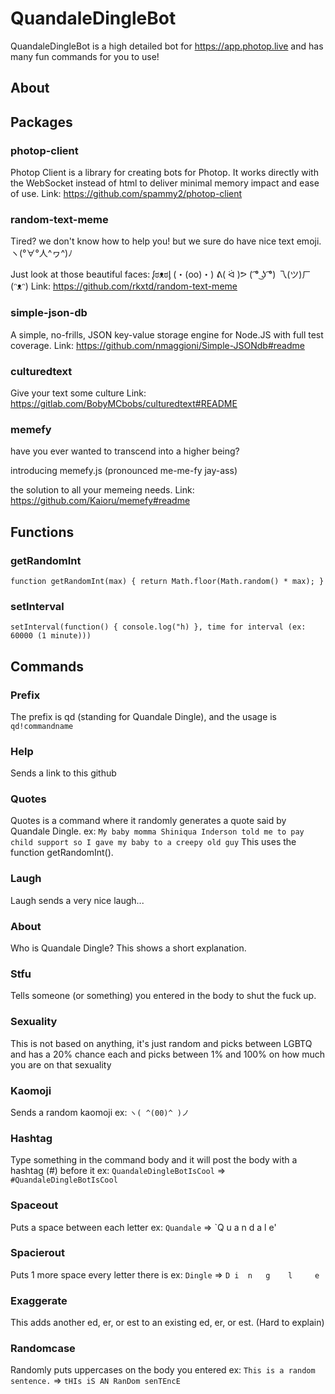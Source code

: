 # QuandaleDingleBot
QuandaleDingleBot is a high detailed bot for https://app.photop.live and has many fun commands for you to use!
## About
## Packages
### photop-client
Photop Client is a library for creating bots for Photop. It works directly with the WebSocket instead of html to deliver minimal memory impact and ease of use. Link: https://github.com/spammy2/photop-client
### random-text-meme
Tired? we don't know how to help you! but we sure do have nice text emoji. ヽ(°∀°人^ヮ^)ﾉ

Just look at those beautiful faces: ᶘಠᴥಠᶅ (・(oo)・) ᕕ( ᐛ )ᕗ ( ͡° ͜ʖ ͡°) 乁(ツ)ㄏ (ᵔᴥᵔ)
Link: https://github.com/rkxtd/random-text-meme
### simple-json-db
A simple, no-frills, JSON key-value storage engine for Node.JS with full test coverage.
Link: https://github.com/nmaggioni/Simple-JSONdb#readme
### culturedtext
Give your text some culture
Link: https://gitlab.com/BobyMCbobs/culturedtext#README
### memefy
have you ever wanted to transcend into a higher being?

introducing memefy.js (pronounced me-me-fy jay-ass)

the solution to all your memeing needs.
Link: https://github.com/Kaioru/memefy#readme
## Functions
### getRandomInt
`function getRandomInt(max) {
  return Math.floor(Math.random() * max);
}`
### setInterval
`setInterval(function() {
  console.log("h)
}, time for interval (ex: 60000 (1 minute)))`
## Commands
### Prefix
The prefix is qd (standing for Quandale Dingle), and the usage is `qd!commandname`
### Help
Sends a link to this github
### Quotes
Quotes is a command where it randomly generates a quote said by Quandale Dingle. ex: `My baby momma Shiniqua Inderson told me to pay child support so I gave my baby to a creepy old guy` This uses the function getRandomInt().
### Laugh
Laugh sends a very nice laugh...
### About
Who is Quandale Dingle? This shows a short explanation.
### Stfu
Tells someone (or something) you entered in the body to shut the fuck up.
### Sexuality
This is not based on anything, it's just random and picks between LGBTQ and has a 20% chance each and picks between 1% and 100% on how much you are on that sexuality
### Kaomoji
Sends a random kaomoji ex: `ヽ( ^(00)^ )ノ`
### Hashtag
Type something in the command body and it will post the body with a hashtag (#) before it ex: `QuandaleDingleBotIsCool` => `#QuandaleDingleBotIsCool`
### Spaceout
Puts a space between each letter ex: `Quandale` => `Q u a n d a l e'
### Spacierout
Puts 1 more space every letter there is ex: `Dingle` => `D i  n   g    l     e`
### Exaggerate
This adds another ed, er, or est to an existing ed, er, or est. (Hard to explain)
### Randomcase
Randomly puts uppercases on the body you entered ex: `This is a random sentence.` => `tHIs iS AN RanDom senTEncE`
